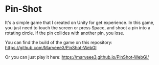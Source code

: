 # Pin-Shot
It's a simple game that I created on Unity for get experience. 
In this game, you just need to touch the screen or press Space, and shoot a pin into a rotating circle. 
If the pin collides with another pin, you lose.

You can find the build of the game on this repository: https://github.com/Marveee3/PinShot-WebGl

Or you can just play it here: https://marveee3.github.io/PinShot-WebGl/
